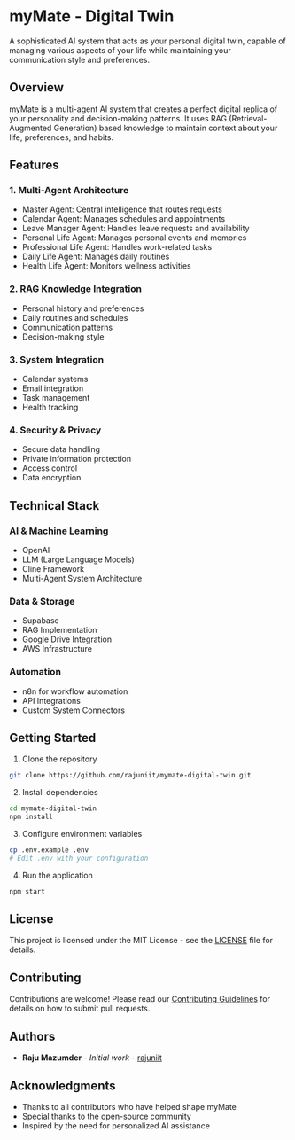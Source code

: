 # myMate - Digital Twin

A sophisticated AI system that acts as your personal digital twin, capable of managing various aspects of your life while maintaining your communication style and preferences.

## Overview

myMate is a multi-agent AI system that creates a perfect digital replica of your personality and decision-making patterns. It uses RAG (Retrieval-Augmented Generation) based knowledge to maintain context about your life, preferences, and habits.

## Features

### 1. Multi-Agent Architecture
- Master Agent: Central intelligence that routes requests
- Calendar Agent: Manages schedules and appointments
- Leave Manager Agent: Handles leave requests and availability
- Personal Life Agent: Manages personal events and memories
- Professional Life Agent: Handles work-related tasks
- Daily Life Agent: Manages daily routines
- Health Life Agent: Monitors wellness activities

### 2. RAG Knowledge Integration
- Personal history and preferences
- Daily routines and schedules
- Communication patterns
- Decision-making style

### 3. System Integration
- Calendar systems
- Email integration
- Task management
- Health tracking

### 4. Security & Privacy
- Secure data handling
- Private information protection
- Access control
- Data encryption

## Technical Stack

### AI & Machine Learning
- OpenAI
- LLM (Large Language Models)
- Cline Framework
- Multi-Agent System Architecture

### Data & Storage
- Supabase
- RAG Implementation
- Google Drive Integration
- AWS Infrastructure

### Automation
- n8n for workflow automation
- API Integrations
- Custom System Connectors

## Getting Started

1. Clone the repository
```bash
git clone https://github.com/rajuniit/mymate-digital-twin.git
```

2. Install dependencies
```bash
cd mymate-digital-twin
npm install
```

3. Configure environment variables
```bash
cp .env.example .env
# Edit .env with your configuration
```

4. Run the application
```bash
npm start
```

## License

This project is licensed under the MIT License - see the [LICENSE](LICENSE) file for details.

## Contributing

Contributions are welcome! Please read our [Contributing Guidelines](CONTRIBUTING.md) for details on how to submit pull requests.

## Authors

- **Raju Mazumder** - *Initial work* - [rajuniit](https://github.com/rajuniit)

## Acknowledgments

- Thanks to all contributors who have helped shape myMate
- Special thanks to the open-source community
- Inspired by the need for personalized AI assistance
